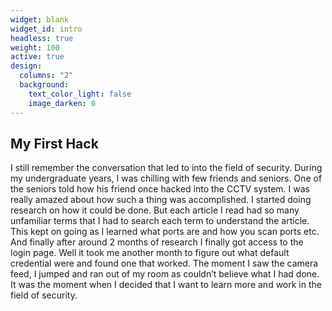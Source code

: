 ```yaml
---
widget: blank
widget_id: intro
headless: true
weight: 100
active: true
design:
  columns: "2"
  background:
    text_color_light: false
    image_darken: 0
---
```

<!--StartFragment-->

## My First Hack

I still remember the conversation that led to into the field of security. During my undergraduate years, I was chilling with few friends and seniors. One of the seniors told how his friend once hacked into the CCTV system. I was really amazed about how such a thing was accomplished. I started doing research on how it could be done. But each article I read had so many unfamiliar terms that I had to search each term to understand the article. This kept on going as I learned what ports are and how you scan ports etc. And finally after around 2 months of research I finally got access to the login page. Well it took me another month to figure out what default credential were and found one that worked. The moment I saw the camera feed, I jumped and ran out of my room as couldn’t believe what I had done. It was the moment when I decided that I want to learn more and work in the field of security.

<!--EndFragment-->